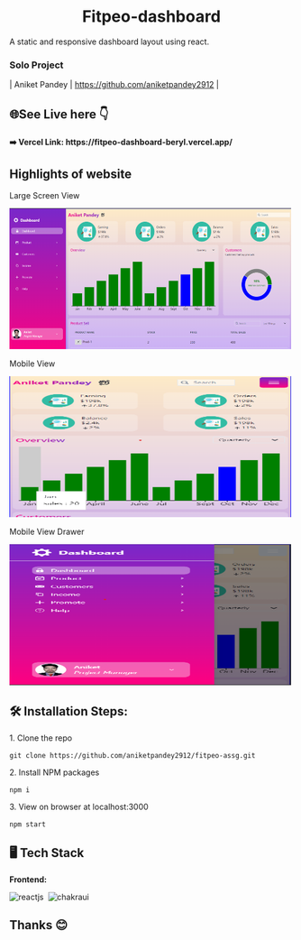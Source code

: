 <h1 align="center" id="title">Fitpeo-dashboard</h1>

<p>A static and responsive dashboard layout using react.</p>

### Solo Project

| Aniket Pandey | <https://github.com/aniketpandey2912> |

<h2>🌐See Live here 👇</h2>

<h4>➡️ Vercel Link: https://fitpeo-dashboard-beryl.vercel.app/</h4>

<h2>Highlights of website</h2>

<p>Large Screen View</p>
<img src="https://github.com/aniketpandey2912/fitpeo-assg/blob/master/public/1.png?raw=true" alt="project-screenshot" width="500" height="250/">
<p>Mobile View</p>
<img src="https://github.com/aniketpandey2912/fitpeo-assg/blob/master/public/3.png?raw=true" alt="project-screenshot" width="500" height="250/">
<p>Mobile View Drawer</p>
<img src="https://github.com/aniketpandey2912/fitpeo-assg/blob/master/public/4.png?raw=true" alt="project-screenshot" width="500" height="250/">

<h2>🛠️ Installation Steps:</h2>

<p>1. Clone the repo</p>

```
git clone https://github.com/aniketpandey2912/fitpeo-assg.git
```

<p>2. Install NPM packages</p>

```
npm i
```

<p>3. View on browser at localhost:3000</p>

```
npm start
```

## 🖥️ Tech Stack

**Frontend:**

![reactjs](https://img.shields.io/badge/React-20232A?style=for-the-badge&logo=react&logoColor=61DAFB)&nbsp;
![chakraui](https://shields.io/badge/chakra--ui-black?logo=chakraui&style=for-the-badge)&nbsp;

<h2>Thanks 😊</h2>
